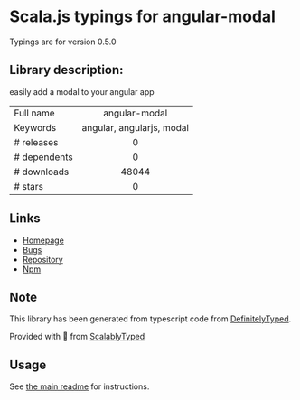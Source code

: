 
# Scala.js typings for angular-modal

Typings are for version 0.5.0

## Library description:
easily add a modal to your angular app

|                    |                 |
| ------------------ | :-------------: |
| Full name          | angular-modal |
| Keywords           | angular, angularjs, modal |
| # releases         | 0 |
| # dependents       | 0 |
| # downloads        | 48044 |
| # stars            | 0 |

## Links
- [Homepage](https://github.com/btford/angular-modal)
- [Bugs](https://github.com/btford/angular-modal/issues)
- [Repository](https://github.com/btford/angular-modal)
- [Npm](https://www.npmjs.com/package/angular-modal)
    


## Note
This library has been generated from typescript code from [DefinitelyTyped](https://definitelytyped.org).

Provided with :purple_heart: from [ScalablyTyped](https://github.com/oyvindberg/ScalablyTyped)

## Usage
See [the main readme](../../readme.md) for instructions.


